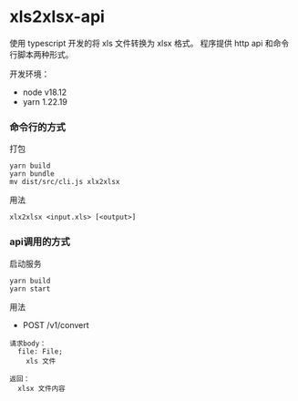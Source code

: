 # xls2xlsx-api
使用 typescript 开发的将 xls 文件转换为 xlsx 格式。
程序提供 http api 和命令行脚本两种形式。

开发环境：
  * node v18.12
  * yarn 1.22.19

### 命令行的方式
打包
```
yarn build
yarn bundle
mv dist/src/cli.js xlx2xlsx

```

用法
```
xlx2xlsx <input.xls> [<output>]
```

### api调用的方式
启动服务
```
yarn build
yarn start
```

用法
  * POST /v1/convert
```
请求body：
  file: File;
    xls 文件

返回：
  xlsx 文件内容
```

